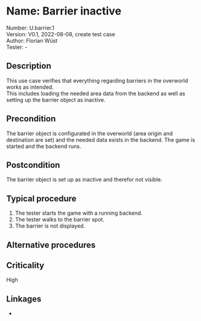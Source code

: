 # Name: Barrier inactive

Number: U.barrier.1  
Version: V0.1, 2022-08-08, create test case  
Author: Florian Wüst  
Tester: -  

## Description

This use case verifies that everything regarding barriers in the overworld works as intended.  
This includes loading the needed area data from the backend as well as setting up the barrier object as inactive.

## Precondition

The barrier object is configurated in the overworld (area origin and destination are set) and the needed data exists in the backend.
The game is started and the backend runs.

## Postcondition

The barrier object is set up as inactive and therefor not visible.

## Typical procedure

1. The tester starts the game with a running backend.  
2. The tester walks to the barrier spot.  
3. The barrier is not displayed.  

## Alternative procedures



## Criticality

High

## Linkages

-
